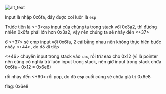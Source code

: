 ![alt_text](https://i.imgur.com/ot0WnBe.png)


Input là nhập 0x6fa, đây được coi luôn là ```esp```

Trước tiên là <+3>```cmp``` input của chúng ta trong stack với 0x3a2, thì đương nhiên 0x6fa phải lớn hơn 0x3a2, vậy nên chúng ta sẽ nhảy đến <+37>

ở <+37> sẽ cmp input với 0x6fa, 2 cái bằng nhau nên không thực hiên bước nhảy <+44>, do đó đi tiếp

<+46> chuyển input trong stack vào ```eax```, rồi trừ eax cho 0x12 (vì là pointer nên cũng có nghĩa trừ luôn input trong stack, nên giờ input trong stack chứa 0x6fa - 0x12 = 0x6e8)

rồi nhảy đến <+60> rồi pop, do đó esp cuối cùng sẽ chứa giá trị 0x6e8

flag: 0x6e8
